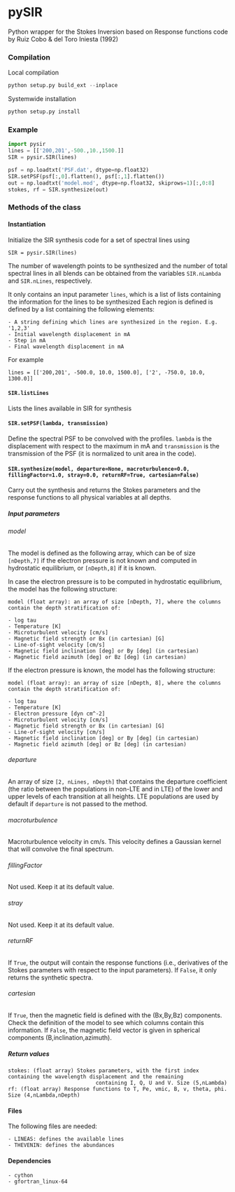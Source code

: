 # pySIR

Python wrapper for the Stokes Inversion based on Response functions code by Ruiz Cobo &amp; del Toro Iniesta (1992)

### Compilation
Local compilation
```python
python setup.py build_ext --inplace
```

Systemwide installation
```python
python setup.py install
```

### Example

```python
import pysir
lines = [['200,201',-500.,10.,1500.]]
SIR = pysir.SIR(lines)

psf = np.loadtxt('PSF.dat', dtype=np.float32)
SIR.setPSF(psf[:,0].flatten(), psf[:,1].flatten())
out = np.loadtxt('model.mod', dtype=np.float32, skiprows=1)[:,0:8]
stokes, rf = SIR.synthesize(out)
```

### Methods of the class

#### Instantiation
Initialize the SIR synthesis code for a set of spectral lines using

    SIR = pysir.SIR(lines)
    
The number of wavelength points to be synthesized and the number of total spectral lines in all blends can be obtained from the variables `SIR.nLambda` and `SIR.nLines`, respectively.

It only contains an input parameter `lines`, which is a list of lists containing the information for the lines to be synthesized
    Each region is defined is defined by a list containing the following elements:

    - A string defining which lines are synthesized in the region. E.g. '1,2,3'
    - Initial wavelength displacement in mA
    - Step in mA
    - Final wavelength displacement in mA

For example

    lines = [['200,201', -500.0, 10.0, 1500.0], ['2', -750.0, 10.0, 1300.0]]

#### `SIR.listLines`
Lists the lines available in SIR for synthesis


#### `SIR.setPSF(lambda, transmission)`
Define the spectral PSF to be convolved with the profiles. `lambda` is the displacement with respect to
the maximum in mA and `transmission` is the transmission of the PSF (it is normalized to unit area
in the code).
    
#### `SIR.synthesize(model, departure=None, macroturbulence=0.0, fillingFactor=1.0, stray=0.0, returnRF=True, cartesian=False)`
Carry out the synthesis and returns the Stokes parameters and the response functions to all physical variables at all depths.

##### Input parameters

###### model
The model is defined as the following array, which can be of size `[nDepth,7]`
if the electron pressure is not known and computed in hydrostatic equilibrium, or
`[nDepth,8]` if it is known.

In case the electron pressure is to be computed in hydrostatic equilibrium, the model has the following structure:

    model (float array): an array of size [nDepth, 7], where the columns contain the depth stratification of:
    
    - log tau
    - Temperature [K]    
    - Microturbulent velocity [cm/s]
    - Magnetic field strength or Bx (in cartesian) [G]
    - Line-of-sight velocity [cm/s]
    - Magnetic field inclination [deg] or By [deg] (in cartesian)
    - Magnetic field azimuth [deg] or Bz [deg] (in cartesian)

If the electron pressure is known, the model has the following structure:

    model (float array): an array of size [nDepth, 8], where the columns contain the depth stratification of:
    
    - log tau
    - Temperature [K]
    - Electron pressure [dyn cm^-2]
    - Microturbulent velocity [cm/s]
    - Magnetic field strength or Bx (in cartesian) [G]
    - Line-of-sight velocity [cm/s]
    - Magnetic field inclination [deg] or By [deg] (in cartesian) 
    - Magnetic field azimuth [deg] or Bz [deg] (in cartesian)

###### departure

An array of size `[2, nLines, nDepth]` that contains the departure coefficient (the ratio between the populations in non-LTE and in LTE) of the lower and upper levels of each transition at all heights. LTE populations are used by default if `departure` is not passed to the method.

###### macroturbulence

Macroturbulence velocity in cm/s. This velocity defines a Gaussian kernel that will convolve the final spectrum.

###### fillingFactor

Not used. Keep it at its default value.

###### stray

Not used. Keep it at its default value.

###### returnRF

If `True`, the output will contain the response functions (i.e., derivatives of the Stokes parameters with respect to the input parameters). If `False`, it only returns the synthetic spectra.

###### cartesian

If `True`, then the magnetic field is defined with the (Bx,By,Bz) components. Check the definition of the model to see which columns contain this information. If `False`, the magnetic field vector is given in spherical components (B,inclination,azimuth).
    
##### Return values

    stokes: (float array) Stokes parameters, with the first index containing the wavelength displacement and the remaining
                                containing I, Q, U and V. Size (5,nLambda)
    rf: (float array) Response functions to T, Pe, vmic, B, v, theta, phi. Size (4,nLambda,nDepth)

#### Files
The following files are needed:

    - LINEAS: defines the available lines
    - THEVENIN: defines the abundances 

#### Dependencies
    - cython
    - gfortran_linux-64
